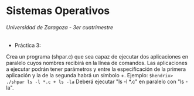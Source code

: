 # Sistemas Operativos
###### Universidad de Zaragoza - 3er cuatrimestre

- Práctica 3:

Crea un programa (shpar.c) que sea capaz de ejecutar dos aplicaciones en paralelo cuyos nombres recibirá en la línea de comandos. Las aplicaciones a ejecutar podrán tener parámetros y entre la especificación de la primera aplicación y la de la segunda habrá un símbolo +.
Ejemplo: `$hendrix> ./shpar ls -l *.c + ls -la`
Deberá ejecutar "ls -l *.c" en paralelo con "ls -la".
